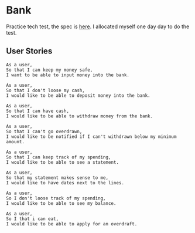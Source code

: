 # Bank

Practice tech test, the spec is [here](https://github.com/makersacademy/course/blob/master/individual_challenges/bank_tech_test.md). I allocated myself one day day to do the test.

## User Stories

```
As a user,
So that I can keep my money safe,
I want to be able to input money into the bank.

As a user,
So that I don't loose my cash,
I would like to be able to deposit money into the bank.

As a user,
So that I can have cash,
I would like to be able to withdraw money from the bank.

As a user,
So that I can't go overdrawn,
I would like to be notified if I can't withdrawn below my minimum amount.

As a user,
So that I can keep track of my spending,
I would like to be able to see a statement.

As a user,
So that my statement makes sense to me,
I would like to have dates next to the lines.

As a user,
So I don't loose track of my spending,
I would like to be able to see my balance.

As a user,
So I that i can eat,
I would like to be able to apply for an overdraft.
```
